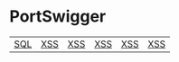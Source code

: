 <h1>PortSwigger</h1>

<table>
    <tr>
        <td><a href="./SQLI/readme.md">SQL</a></td>
        <td><a href="./XSS/readme.md">XSS</a></td>
        <td><a href="./CSRF/readme.md">XSS</a></td>
        <td><a href="./OS command injection/readme.md">XSS</a></td>
        <td><a href="./Race conditions/readme.md">XSS</a></td>
        <td><a href="./UploadFile/readme.md">XSS</a></td>
    </tr>
</table>
